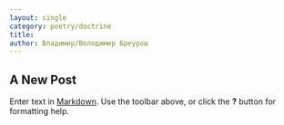 ```yaml
---
layout: single
category: poetry/doctrine
title: 
author: Владимир/Володимир Бреурош
---
```

## A New Post

Enter text in [Markdown](http://daringfireball.net/projects/markdown/). Use the toolbar above, or click the **?** button for formatting help.
